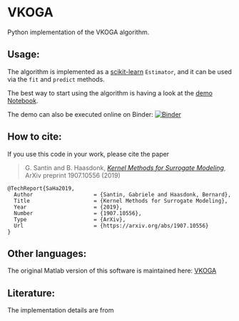 # VKOGA
Python implementation of the VKOGA algorithm.


## Usage:
The algorithm is implemented as a [scikit-learn](https://scikit-learn.org/stable/) `Estimator`, and it can be used via the `fit` and `predict` methods.

The best way to start using the algorithm is having a look at the [demo Notebook](demo.ipynb). 

The demo can also be executed online on Binder: [![Binder](https://mybinder.org/badge_logo.svg)](https://mybinder.org/v2/gl/gabriele.santin%2Fvkoga/master?filepath=demo.ipynb)


## How to cite:
If you use this code in your work, please cite the paper

> G. Santin and B. Haasdonk, [_Kernel Methods for Surrogate Modeling_](https://arxiv.org/abs/1907.10556), ArXiv preprint 1907.10556 (2019)


```bibtex:
@TechReport{SaHa2019,
  Author                   = {Santin, Gabriele and Haasdonk, Bernard},
  Title                    = {Kernel Methods for Surrogate Modeling},
  Year                     = {2019},
  Number                   = {1907.10556},
  Type                     = {ArXiv},
  Url                      = {https://arxiv.org/abs/1907.10556}
}
```

## Other languages:
The original Matlab version of this software is maintained here:
[VKOGA](https://gitlab.mathematik.uni-stuttgart.de/pub/ians-anm/vkoga)


## Literature:
The implementation details are from



